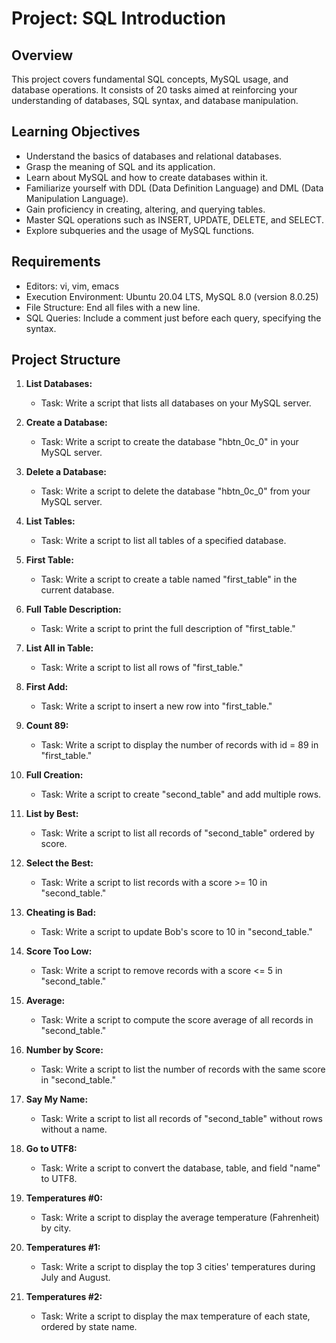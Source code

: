 # Project: SQL Introduction

## Overview
This project covers fundamental SQL concepts, MySQL usage, and database operations. It consists of 20 tasks aimed at reinforcing your understanding of databases, SQL syntax, and database manipulation.

## Learning Objectives
- Understand the basics of databases and relational databases.
- Grasp the meaning of SQL and its application.
- Learn about MySQL and how to create databases within it.
- Familiarize yourself with DDL (Data Definition Language) and DML (Data Manipulation Language).
- Gain proficiency in creating, altering, and querying tables.
- Master SQL operations such as INSERT, UPDATE, DELETE, and SELECT.
- Explore subqueries and the usage of MySQL functions.

## Requirements
- Editors: vi, vim, emacs
- Execution Environment: Ubuntu 20.04 LTS, MySQL 8.0 (version 8.0.25)
- File Structure: End all files with a new line.
- SQL Queries: Include a comment just before each query, specifying the syntax.

## Project Structure
1. **List Databases:**
   - Task: Write a script that lists all databases on your MySQL server.

2. **Create a Database:**
   - Task: Write a script to create the database "hbtn_0c_0" in your MySQL server.

3. **Delete a Database:**
   - Task: Write a script to delete the database "hbtn_0c_0" from your MySQL server.

4. **List Tables:**
   - Task: Write a script to list all tables of a specified database.

5. **First Table:**
   - Task: Write a script to create a table named "first_table" in the current database.

6. **Full Table Description:**
   - Task: Write a script to print the full description of "first_table."

7. **List All in Table:**
   - Task: Write a script to list all rows of "first_table."

8. **First Add:**
   - Task: Write a script to insert a new row into "first_table."

9. **Count 89:**
   - Task: Write a script to display the number of records with id = 89 in "first_table."

10. **Full Creation:**
    - Task: Write a script to create "second_table" and add multiple rows.

11. **List by Best:**
    - Task: Write a script to list all records of "second_table" ordered by score.

12. **Select the Best:**
    - Task: Write a script to list records with a score >= 10 in "second_table."

13. **Cheating is Bad:**
    - Task: Write a script to update Bob's score to 10 in "second_table."

14. **Score Too Low:**
    - Task: Write a script to remove records with a score <= 5 in "second_table."

15. **Average:**
    - Task: Write a script to compute the score average of all records in "second_table."

16. **Number by Score:**
    - Task: Write a script to list the number of records with the same score in "second_table."

17. **Say My Name:**
    - Task: Write a script to list all records of "second_table" without rows without a name.

18. **Go to UTF8:**
    - Task: Write a script to convert the database, table, and field "name" to UTF8.

19. **Temperatures #0:**
    - Task: Write a script to display the average temperature (Fahrenheit) by city.

20. **Temperatures #1:**
    - Task: Write a script to display the top 3 cities' temperatures during July and August.

21. **Temperatures #2:**
    - Task: Write a script to display the max temperature of each state, ordered by state name.

